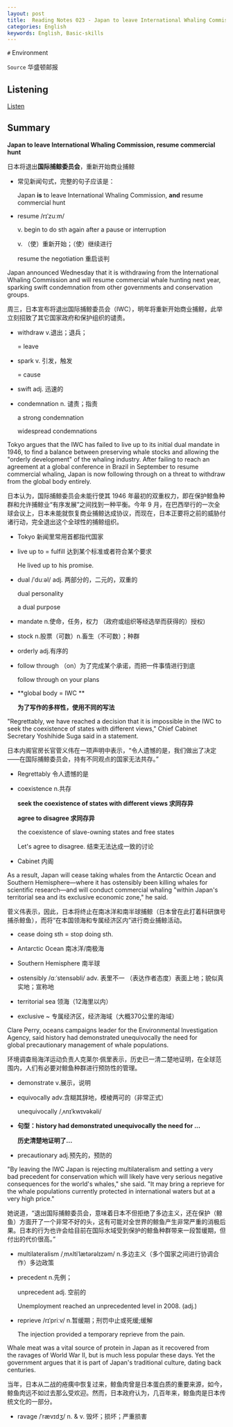```yaml
---
layout: post
title:  Reading Notes 023 - Japan to leave International Whaling Commission, resume commercial hunt
categories: English
keywords: English, Basic-skills
---
```


`#` Environment

`Source` 华盛顿邮报



## Listening

[Listen](https://reading.liulishuo.com/share/audios/NTRjMDEwMDAwMDAwMDE1Mw==?login=44086617)



## Summary

**Japan to leave International Whaling Commission, resume commercial hunt**

日本将退出**国际捕鲸委员会**，重新开始商业捕鲸

* 常见新闻句式，完整的句子应该是：

  Japan **is** to leave International Whaling Commission, **and** resume commercial hunt

* resume  /rɪˈzuːm/

  v. begin to do sth again after a pause or interruption

  v. （使）重新开始；（使）继续进行

  resume the negotiation 重启谈判



Japan announced Wednesday that it is withdrawing from the International Whaling Commission and will resume commercial whale hunting next year, sparking swift condemnation from other governments and conservation groups.

周三，日本宣布将退出国际捕鲸委员会（IWC），明年将重新开始商业捕鲸，此举立刻招致了其它国家政府和保护组织的谴责。

* withdraw v.退出；退兵； 

  = leave

* spark v. 引发，触发

  = cause

* swift adj. 迅速的

* condemnation n. 谴责；指责

  a strong condemnation

  widespread condemnations 

  

Tokyo argues that the IWC has failed to live up to its initial dual mandate in 1946, to find a balance between preserving whale stocks and allowing the "orderly development" of the whaling industry. After failing to reach an agreement at a global conference in Brazil in September to resume commercial whaling, Japan is now following through on a threat to withdraw from the global body entirely.

日本认为，国际捕鲸委员会未能行使其 1946 年最初的双重权力，即在保护鲸鱼种群和允许捕鲸业“有序发展”之间找到一种平衡。今年 9 月，在巴西举行的一次全球会议上，日本未能就恢复商业捕鲸达成协议，而现在，日本正要将之前的威胁付诸行动，完全退出这个全球性的捕鲸组织。

* Tokyo 新闻里常用首都指代国家

* live up to = fulfill 达到某个标准或者符合某个要求

  He lived up to his promise.

* dual  /ˈduːəl/ adj. 两部分的，二元的，双重的

  dual personality

  a dual purpose 

* mandate n.使命，任务，权力 （政府或组织等经选举而获得的）授权)

* stock n.股票（可数）n.畜生（不可数）；种群

* orderly adj.有序的

* follow through （on）为了完成某个承诺，而把一件事情进行到底

  follow through on your plans 

* **global body = IWC **

  **为了写作的多样性，使用不同的写法**

  

"Regrettably, we have reached a decision that it is impossible in the IWC to seek the coexistence of states with different views," Chief Cabinet Secretary Yoshihide Suga said in a statement.

日本内阁官房长官菅义伟在一项声明中表示，“令人遗憾的是，我们做出了决定——在国际捕鲸委员会，持有不同观点的国家无法共存。”

* Regrettably 令人遗憾的是

* coexistence n.共存

  **seek the coexistence of states with different views  求同存异**

  **agree to disagree  求同存异**

  the coexistence of slave-owning states and free states

  Let's agree to disagree. 结束无法达成一致的讨论

* Cabinet 内阁

  

As a result, Japan will cease taking whales from the Antarctic Ocean and Southern Hemisphere—where it has ostensibly been killing whales for scientific research—and will conduct commercial whaling "within Japan's territorial sea and its exclusive economic zone," he said.

菅义伟表示，因此，日本将终止在南冰洋和南半球捕鲸（日本曾在此打着科研旗号捕杀鲸鱼），而将“在本国领海和专属经济区内”进行商业捕鲸活动。

* cease doing sth = stop doing sth.

* Antarctic Ocean 南冰洋/南极海

* Southern Hemisphere 南半球

* ostensibly /ɑːˈstensəbli/ adv. 表里不一 （表达作者态度）表面上地；貌似真实地；宣称地

* territorial sea 领海（12海里以内）

* exclusive ~ 专属经济区，经济海域（大概370公里的海域）

   

Clare Perry, oceans campaigns leader for the Environmental Investigation Agency, said history had demonstrated unequivocally the need for global precautionary management of whale populations.

环境调查局海洋运动负责人克莱尔·佩里表示，历史已一清二楚地证明，在全球范围内，人们有必要对鲸鱼种群进行预防性的管理。

* demonstrate v.展示，说明

* equivocally adv.含糊其辞地，模棱两可的（非常正式）

  unequivocally /ˌʌnɪˈkwɪvəkəli/

* **句型：history had demonstrated unequivocally the need for ...**

  **历史清楚地证明了...**

* precautionary adj.预先的，预防的

  

"By leaving the IWC Japan is rejecting multilateralism and setting a very bad precedent for conservation which will likely have very serious negative consequences for the world's whales," she said. "It may bring a reprieve for the whale populations currently protected in international waters but at a very high price."

她说道，“退出国际捕鲸委员会，意味着日本不但拒绝了多边主义，还在保护（鲸鱼）方面开了一个非常不好的头，这有可能对全世界的鲸鱼产生非常严重的消极后果。日本的行为也许会给目前在国际水域受到保护的鲸鱼种群带来一段暂缓期，但付出的代价很高。”

* multilateralism /ˌmʌltiˈlætərəlɪzəm/ n.多边主义（多个国家之间进行协调合作）多边政策

* precedent n.先例； 

  unprecedent adj.  空前的

  Unemployment reached an unprecedented level in 2008. (adj.)

* reprieve /rɪˈpriːv/ n.暂缓期；刑罚中止或死缓;缓解

  The injection provided a temporary reprieve from the pain.

  

Whale meat was a vital source of protein in Japan as it recovered from the ravages of World War II, but is much less popular these days. Yet the government argues that it is part of Japan's traditional culture, dating back centuries.

当年，日本从二战的疮痍中恢复过来，鲸鱼肉曾是日本蛋白质的重要来源，如今，鲸鱼肉远不如过去那么受欢迎。然而，日本政府认为，几百年来，鲸鱼肉是日本传统文化的一部分。

* ravage /ˈrævɪdʒ/ n. & v. 毁坏；损坏；严重损害

  



